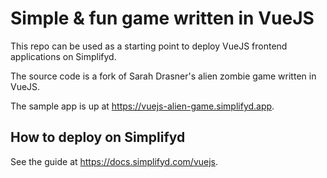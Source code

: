 # Simple & fun game written in VueJS

This repo can be used as a starting point to deploy VueJS frontend applications on Simplifyd.

The source code is a fork of Sarah Drasner's alien zombie game written in VueJS.

The sample app is up at https://vuejs-alien-game.simplifyd.app.

## How to deploy on Simplifyd
See the guide at https://docs.simplifyd.com/vuejs.
